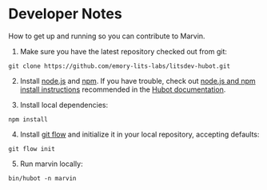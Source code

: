 # Developer Notes

How to get up and running so you can contribute to Marvin.

1. Make sure you have the latest repository checked out from git:
```
git clone https://github.com/emory-lits-labs/litsdev-hubot.git
```

2. Install  [node.js](https://github.com/emory-lits-labs/litsdev-hubot.git) and [npm](https://npmjs.org/).  If you have trouble, check out [node.js and npm install instructions](http://joyent.com/blog/installing-node-and-npm) recommended in the [Hubot documentation](https://hubot.github.com/docs/).

3. Install local dependencies:
```
npm install
```

4. Install [git flow](https://github.com/nvie/gitflow) and initialize it in your local repository, accepting defaults:
```
git flow init
```

5. Run marvin locally:
```
bin/hubot -n marvin
```